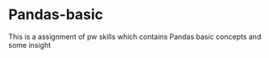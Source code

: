 # Pandas-basic
This is a assignment of pw skills which contains Pandas basic concepts and some insight
